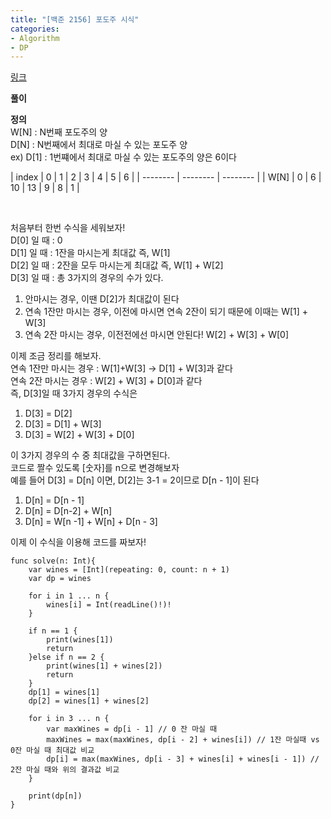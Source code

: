 ```yaml
---
title: "[백준 2156] 포도주 시식"
categories:
- Algorithm
- DP
---
```


[링크](https://www.acmicpc.net/problem/10844)

**풀이**<br>

**정의**<br>
W[N] : N번째 포도주의 양 <br>
D[N] : N번째에서 최대로 마실 수 있는 포도주 양<br>
ex) D[1] : 1번쨰에서 최대로 마실 수 있는 포도주의 양은 6이다<br>

| index | 0 | 1 | 2 | 3 | 4 | 5 | 6 |
| -------- | -------- | -------- |
| W[N]  | 0 | 6 | 10 | 13 | 9 | 8 | 1 |

<br>

처음부터 한번 수식을 세워보자!<br>
D[0]  일 때 : 0 <br>
D[1] 일 때 : 1잔을 마시는게 최대값 즉, W[1] <br>
D[2] 일 때 : 2잔을 모두 마시는게 최대값 즉, W[1] + W[2] <br>
D[3] 일 때 : 총 3가지의 경우의 수가 있다.<br>
1. 안마시는 경우, 이땐 D[2]가 최대값이 된다 <br>
2. 연속 1잔만 마시는 경우, 이전에 마시면 연속 2잔이 되기 때문에 이때는 W[1] + W[3]<br>
3. 연속 2잔 마시는 경우, 이전전에선 마시면 안된다! W[2] + W[3] + W[0]<br>

이제 조금 정리를 해보자.<br>
연속 1잔만 마시는 경우 : W[1]+W[3] -> D[1] + W[3]과 같다 <br>
연속 2잔 마시는 경우 : W[2] + W[3] + D[0]과 같다 <br>
즉, D[3]일 때 3가지 경우의 수식은 <br>
1. D[3] = D[2]
2. D[3] = D[1] + W[3]
3. D[3] = W[2] + W[3] + D[0]

이 3가지 경우의 수 중 최대값을 구하면된다. <br>
코드로 짤수 있도록 [숫자]를 n으로 변경해보자 <br>
예를 들어 D[3] = D[n] 이면, D[2]는 3-1 = 2이므로 D[n - 1]이 된다<br>
1. D[n] = D[n - 1] 
2. D[n] = D[n-2] + W[n]
3. D[n] = W[n -1] + W[n] + D[n - 3]

이제 이 수식을 이용해 코드를 짜보자!<br>

```
func solve(n: Int){
    var wines = [Int](repeating: 0, count: n + 1)
    var dp = wines
    
    for i in 1 ... n {
        wines[i] = Int(readLine()!)!
    }
    
    if n == 1 {
        print(wines[1])
        return 
    }else if n == 2 {
        print(wines[1] + wines[2])
        return
    }
    dp[1] = wines[1]
    dp[2] = wines[1] + wines[2]
    
    for i in 3 ... n {
        var maxWines = dp[i - 1] // 0 잔 마실 때
        maxWines = max(maxWines, dp[i - 2] + wines[i]) // 1잔 마실때 vs 0잔 마실 때 최대값 비교
        dp[i] = max(maxWines, dp[i - 3] + wines[i] + wines[i - 1]) // 2잔 마실 때와 위의 결과값 비교
    }
    
    print(dp[n])
}
```
